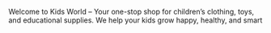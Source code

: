 
Welcome to Kids World – Your one-stop shop for children’s clothing, toys, and educational supplies. We help your kids grow happy, healthy, and smart
